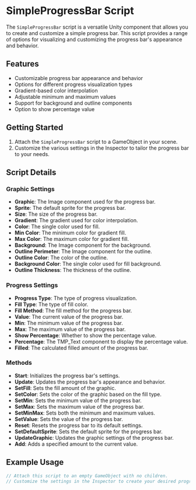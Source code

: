 # SimpleProgressBar Script

The `SimpleProgressBar` script is a versatile Unity component that allows you to create and customize a simple progress bar. This script provides a range of options for visualizing and customizing the progress bar's appearance and behavior.

## Features

- Customizable progress bar appearance and behavior
- Options for different progress visualization types
- Gradient-based color interpolation
- Adjustable minimum and maximum values
- Support for background and outline components
- Option to show percentage value

## Getting Started

1. Attach the `SimpleProgressBar` script to a GameObject in your scene.
2. Customize the various settings in the Inspector to tailor the progress bar to your needs.

## Script Details

### Graphic Settings

- **Graphic**: The Image component used for the progress bar.
- **Sprite**: The default sprite for the progress bar.
- **Size**: The size of the progress bar.
- **Gradient**: The gradient used for color interpolation.
- **Color**: The single color used for fill.
- **Min Color**: The minimum color for gradient fill.
- **Max Color**: The maximum color for gradient fill.
- **Background**: The Image component for the background.
- **Outline Perimeter**: The Image component for the outline.
- **Outline Color**: The color of the outline.
- **Background Color**: The single color used for fill background.
- **Outline Thickness**: The thickness of the outline.

### Progress Settings

- **Progress Type**: The type of progress visualization.
- **Fill Type**: The type of fill color.
- **Fill Method**: The fill method for the progress bar.
- **Value**: The current value of the progress bar.
- **Min**: The minimum value of the progress bar.
- **Max**: The maximum value of the progress bar.
- **Show Percentage**: Whether to show the percentage value.
- **Percentage**: The TMP_Text component to display the percentage value.
- **Filled**: The calculated filled amount of the progress bar.

### Methods

- **Start**: Initializes the progress bar's settings.
- **Update**: Updates the progress bar's appearance and behavior.
- **SetFill**: Sets the fill amount of the graphic.
- **SetColor**: Sets the color of the graphic based on the fill type.
- **SetMin**: Sets the minimum value of the progress bar.
- **SetMax**: Sets the maximum value of the progress bar.
- **SetMinMax**: Sets both the minimum and maximum values.
- **SetValue**: Sets the value of the progress bar.
- **Reset**: Resets the progress bar to its default settings.
- **SetDefaultSprite**: Sets the default sprite for the progress bar.
- **UpdateGraphic**: Updates the graphic settings of the progress bar.
- **Add**: Adds a specified amount to the current value.

## Example Usage

```csharp
// Attach this script to an empty GameObject with no children.
// Customize the settings in the Inspector to create your desired progress bar.
